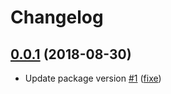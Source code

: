 # Changelog

## [0.0.1](https://github.com/ruimarinho/defaults-deep-safe/releases/tag/0.0.1) (2018-08-30)
- Update package version [\#1](https://github.com/ruimarinho/defaults-deep-safe/pull/1) ([fixe](https://github.com/fixe))
